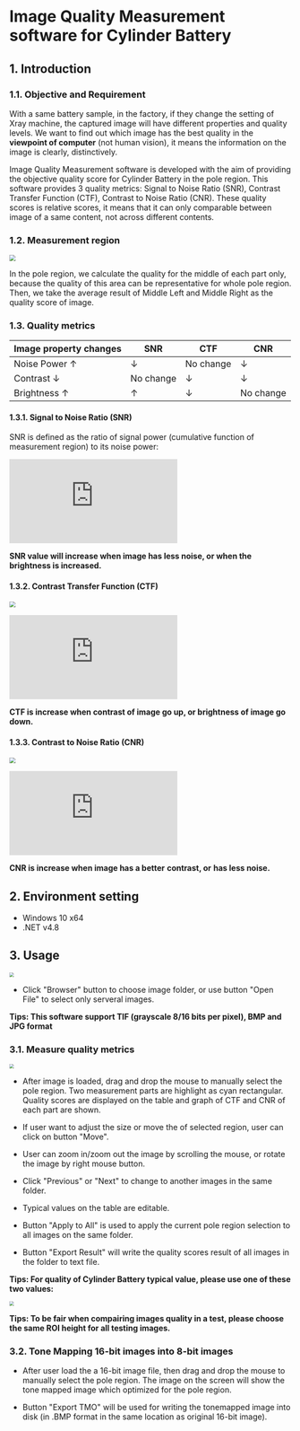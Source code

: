 # Image Quality Measurement software for Cylinder Battery

## 1. Introduction

### 1.1. Objective and Requirement

With a same battery sample, in the factory, if they change the setting of Xray machine, the captured image will have different properties and quality levels. We want to find out which image has the best quality in the **viewpoint of computer** (not human vision), it means the information on the image is clearly, distinctively.

Image Quality Measurement software is developed with the aim of providing the objective quality score for Cylinder Battery in the pole region. This software provides 3 quality metrics: Signal to Noise Ratio (SNR), Contrast Transfer Function (CTF), Contrast to Noise Ratio (CNR). These quality scores is relative scores, it means that it can only comparable between image of a same content, not across different contents.

### 1.2. Measurement region

<img src="img/measurement_region.jpg" style="zoom:67%;" />

In the pole region, we calculate the quality for the middle of each part only, because the quality of this area can be representative for whole pole region. Then, we take the average result of Middle Left and Middle Right as the quality score of image.

### 1.3. Quality metrics

|Image property changes|SNR|CTF|CNR|
|-|-|-|-|
|Noise Power ↑|↓|No change|↓|
|Contrast ↓|No change|↓|↓|
|Brightness ↑|↑|↓|No change|

#### 1.3.1. Signal to Noise Ratio (SNR)

SNR is defined as the ratio of signal power (cumulative function of measurement region) to its noise power:

![equation](https://latex.codecogs.com/gif.latex?SNR%20%28dB%29%20%3D%2010%5Clog_%7B10%7D%28%5Cfrac%7BP_%7Bsignal%7D%7D%7BP_%7Bnoise%7D%7D%29)

**SNR value will increase when image has less noise, or when the brightness is increased.**

#### 1.3.2. Contrast Transfer Function (CTF)

<img src="img/CTF.jpg" style="zoom: 67%;" />

![equation](https://latex.codecogs.com/gif.latex?CTF%20%28%5C%25%29%20%3D%20%5Cfrac%7BI%7B_%7Bmax%7D-I%7B_%7Bmin%7D%7D%7D%7D%7BI%7B_%7Bmax%7D%7D&plus;I%7B_%7Bmin%7D%7D%7D)

**CTF is increase when contrast of image go up, or brightness of image go down.**

#### 1.3.3. Contrast to Noise Ratio (CNR)

<img src="img/CNR.jpg" style="zoom:67%;" />

![equation](https://latex.codecogs.com/gif.latex?CNR%20%3D%20%5Cfrac%7BI_%7Bmax%7D%20-%20I_%7Bmin%7D%7D%7B%5Csqrt%7BP_%7Bnoise%7D%7D%7D)

**CNR is increase when image has a better** **contrast, or** **has less noise.**

## 2. Environment setting

- Windows 10 x64
- .NET v4.8

## 3. Usage

<img src="img/initWindow.jpg" style="zoom: 50%;" />

- Click "Browser" button to choose image folder, or use button "Open File" to select only serveral images.

**Tips: This software support TIF (grayscale 8/16 bits per pixel), BMP and JPG format**

### 3.1. Measure quality metrics

<img src="img/step2.jpg" style="zoom:50%;" />

- After image is loaded, drag and drop the mouse to manually select the pole region. Two measurement parts are highlight as cyan rectangular. Quality scores are displayed on the table and graph of CTF and CNR of each part are shown.

- If user want to adjust the size or move the of selected region, user can click on button "Move".

- User can zoom in/zoom out the image by scrolling the mouse, or rotate the image by right mouse button.

- Click "Previous" or "Next" to change to another images in the same folder.

- Typical values on the table are editable.

- Button "Apply to All" is used to apply the current pole region selection to all images on the same folder.

- Button "Export Result" will write the quality scores result of all images in the folder to text file.

**Tips: For quality of Cylinder Battery typical value, please use one of these two values:**

<img src="img/typical.jpg" style="zoom: 50%;" />

**Tips: To be fair when compairing images quality in a test, please choose the same ROI height for all testing images.**

### 3.2. Tone Mapping 16-bit images into 8-bit images

- After user load the a 16-bit image file, then drag and drop the mouse to manually select the pole region. The image on the screen will show the tone mapped image which optimized for the pole region.

- Button "Export TMO" will be used for writing the tonemapped image into disk (in .BMP format in the same location as original 16-bit image).